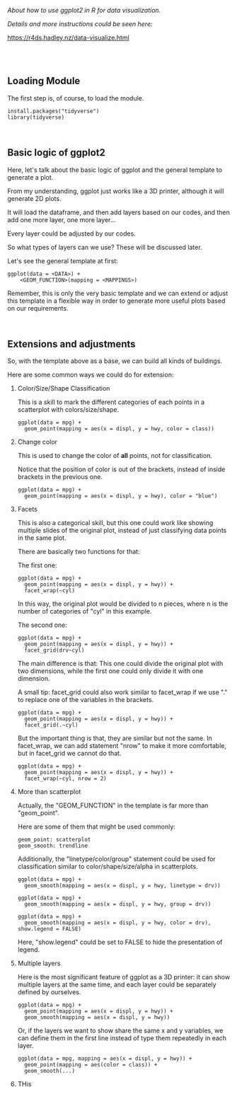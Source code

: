 *About how to use ggplot2 in R for data visualization.*

*Details and more instructions could be seen here:*

https://r4ds.hadley.nz/data-visualize.html

<br>
<br>

## **Loading Module**  

The first step is, of course, to load the module.

```
install.packages("tidyverse")
library(tidyverse)
```
<br>

## **Basic logic of ggplot2**

Here, let's talk about the basic logic of ggplot and the general template to generate a plot.  

From my understanding, ggplot just works like a 3D printer, although it will generate 2D plots.

It will load the dataframe, and then add layers based on our codes, and then add one more layer, one more layer...

Every layer could be adjusted by our codes.

So what types of layers can we use? These will be discussed later.

Let's see the general template at first:

```
ggplot(data = <DATA>) +
    <GEOM_FUNCTION>(mapping = <MAPPINGS>)
```
Remember, this is only the very basic template and we can extend or adjust this template in a flexible way in order to generate more useful plots based on our requirements.

<br>

## **Extensions and adjustments**

So, with the template above as a base, we can build all kinds of buildings.

Here are some common ways we could do for extension:

1. Color/Size/Shape Classification
   
   This is a skill to mark the different categories of each points in a scatterplot with colors/size/shape.  

   ```
   ggplot(data = mpg) +
     geom_point(mapping = aes(x = displ, y = hwy, color = class))
   ```
2. Change color
   
   This is used to change the color of **all** points, not for classification.  

   Notice that the position of color is out of the brackets, instead of inside brackets in the previous one.
   ```
   ggplot(data = mpg) +
     geom_point(mapping = aes(x = displ, y = hwy), color = "blue")
   ```

3. Facets
   
   This is also a categorical skill, but this one could work like showing multiple slides of the original plot, instead of just classifying data points in the same plot.

   There are basically two functions for that:

   The first one:

   ```
   ggplot(data = mpg) +
     geom_point(mapping = aes(x = displ, y = hwy)) +
     facet_wrap(~cyl)
   ```

   In this way, the original plot would be divided to n pieces, where n is the number of categories of "cyl" in this example.

   The second one:

   ```
   ggplot(data = mpg) +
     geom_point(mapping = aes(x = displ, y = hwy)) +
     facet_grid(drv~cyl)
   ```

   The main difference is that: This one could divide the original plot with two dimensions, while the first one could only divide it with one dimension.

   A small tip: facet_grid could also work similar to facet_wrap if we use "." to replace one of the variables in the brackets.

   ```
   ggplot(data = mpg) +
     geom_point(mapping = aes(x = displ, y = hwy)) +
     facet_grid(.~cyl)
   ```

   But the important thing is that, they are similar but not the same. In facet_wrap, we can add statement "nrow" to make it more comfortable, but in facet_grid we cannot do that.

   ```
   ggplot(data = mpg) +
     geom_point(mapping = aes(x = displ, y = hwy)) +
     facet_wrap(~cyl, nrow = 2)
   ```

4. More than scatterplot
   
   Actually, the "GEOM_FUNCTION" in the template is far more than "geom_point".

   Here are some of them that might be used commonly:

   ```
   geom_point: scatterplot
   geom_smooth: trendline
   ```

   Additionally, the "linetype/color/group" statement could be used for classification similar to color/shape/size/alpha in scatterplots.

   ```
   ggplot(data = mpg) +
     geom_smooth(mapping = aes(x = displ, y = hwy, linetype = drv))

   ggplot(data = mpg) +
     geom_smooth(mapping = aes(x = displ, y = hwy, group = drv))

   ggplot(data = mpg) +
     geom_smooth(mapping = aes(x = displ, y = hwy, color = drv), show.legend = FALSE)
   ```

   Here, "show.legend" could be set to FALSE to hide the presentation of legend.

5. Multiple layers

   Here is the most significant feature of ggplot as a 3D printer: it can show multiple layers at the same time, and each layer could be separately defined by ourselves.

   ```
   ggplot(data = mpg) + 
     geom_point(mapping = aes(x = displ, y = hwy)) +
     geom_smooth(mapping = aes(x = displ, y = hwy))
   ```

   Or, if the layers we want to show share the same x and y variables, we can define them in the first line instead of type them repeatedly in each layer.

   ```
   ggplot(data = mpg, mapping = aes(x = displ, y = hwy)) + 
     geom_point(mapping = aes(color = class)) + 
     geom_smooth(...)
   ```

6. THis 